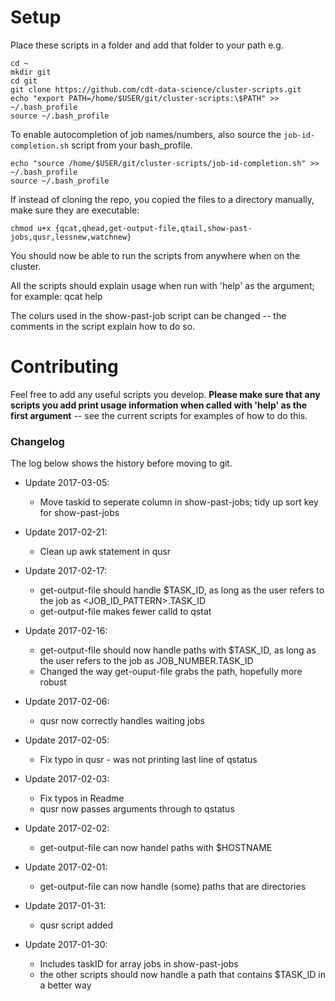 # Setup

Place these scripts in a folder and add that folder to your path e.g.

```{bash}
cd ~
mkdir git
cd git
git clone https://github.com/cdt-data-science/cluster-scripts.git
echo "export PATH=/home/$USER/git/cluster-scripts:\$PATH" >> ~/.bash_profile
source ~/.bash_profile
```

To enable autocompletion of job names/numbers, also source the `job-id-completion.sh` script from your bash_profile.

```{bash}
echo "source /home/$USER/git/cluster-scripts/job-id-completion.sh" >> ~/.bash_profile
source ~/.bash_profile
```

If instead of cloning the repo, you copied the files to a directory manually, make sure they are executable:
```{bash}
chmod u+x {qcat,qhead,get-output-file,qtail,show-past-jobs,qusr,lessnew,watchnew}
```

You should now be able to run the scripts from anywhere when on the cluster.

All the scripts should explain usage when run with 'help' as the argument; for example:
qcat help

The colurs used in the show-past-job script can be changed -- the comments in the script explain how to do so.

# Contributing
Feel free to add any useful scripts you develop.
**Please make sure that any scripts you add print usage information when called with 'help' as the first argument** -- see the current scripts for examples of how to do this.

### Changelog
The log below shows the history before moving to git.
* Update 2017-03-05:
   - Move taskid to seperate column in show-past-jobs; tidy up sort key for show-past-jobs

* Update 2017-02-21:
   - Clean up awk statement in qusr

* Update 2017-02-17:
   - get-output-file should handle $TASK_ID, as long as the user refers to the job as <JOB_ID_PATTERN>.TASK_ID
   - get-output-file makes fewer calld to qstat

* Update 2017-02-16:
   - get-output-file should now handle paths with $TASK_ID, as long as
   the user refers to the job as JOB_NUMBER.TASK_ID
   - Changed the way get-ouput-file grabs the path, hopefully more robust

* Update 2017-02-06:
   - qusr now correctly handles waiting jobs

* Update 2017-02-05:
   - Fix typo in qusr - was not printing last line of qstatus

* Update 2017-02-03:
   - Fix typos in Readme
   - qusr now passes arguments through to qstatus

* Update 2017-02-02:
   - get-output-file can now handel paths with $HOSTNAME

* Update 2017-02-01:
   - get-output-file can now handle (some) paths that are directories

* Update 2017-01-31:
   - qusr script added

* Update 2017-01-30:
   - Includes taskID for array jobs in show-past-jobs
   - the other scripts should now handle a path that contains $TASK_ID in a better way
